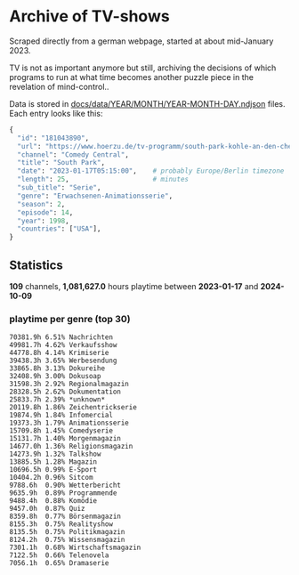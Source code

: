 # Archive of TV-shows

Scraped directly from a german webpage, started at about mid-January 2023.

TV is not as important anymore but still, archiving the decisions of which programs to run at what time
becomes another puzzle piece in the revelation of mind-control.. 

Data is stored in [docs/data/YEAR/MONTH/YEAR-MONTH-DAY.ndjson](docs/data/) files. 
Each entry looks like this:

```python
{
  "id": "181043890", 
  "url": "https://www.hoerzu.de/tv-programm/south-park-kohle-an-den-chefkoch/bid_181043890/", 
  "channel": "Comedy Central", 
  "title": "South Park", 
  "date": "2023-01-17T05:15:00",    # probably Europe/Berlin timezone 
  "length": 25,                     # minutes 
  "sub_title": "Serie", 
  "genre": "Erwachsenen-Animationsserie", 
  "season": 2, 
  "episode": 14, 
  "year": 1998, 
  "countries": ["USA"],
}
```

## Statistics

**109** channels, **1,081,627.0** hours playtime between **2023-01-17** and **2024-10-09**


### playtime per genre (top 30)

    70381.9h 6.51% Nachrichten
    49981.7h 4.62% Verkaufsshow
    44778.8h 4.14% Krimiserie
    39438.3h 3.65% Werbesendung
    33865.8h 3.13% Dokureihe
    32408.9h 3.00% Dokusoap
    31598.3h 2.92% Regionalmagazin
    28328.5h 2.62% Dokumentation
    25833.7h 2.39% *unknown*
    20119.8h 1.86% Zeichentrickserie
    19874.9h 1.84% Infomercial
    19373.3h 1.79% Animationsserie
    15709.8h 1.45% Comedyserie
    15131.7h 1.40% Morgenmagazin
    14677.0h 1.36% Religionsmagazin
    14273.9h 1.32% Talkshow
    13885.5h 1.28% Magazin
    10696.5h 0.99% E-Sport
    10404.2h 0.96% Sitcom
    9788.6h  0.90% Wetterbericht
    9635.9h  0.89% Programmende
    9488.4h  0.88% Komödie
    9457.0h  0.87% Quiz
    8359.8h  0.77% Börsenmagazin
    8155.3h  0.75% Realityshow
    8135.5h  0.75% Politikmagazin
    8124.2h  0.75% Wissensmagazin
    7301.1h  0.68% Wirtschaftsmagazin
    7122.5h  0.66% Telenovela
    7056.1h  0.65% Dramaserie
